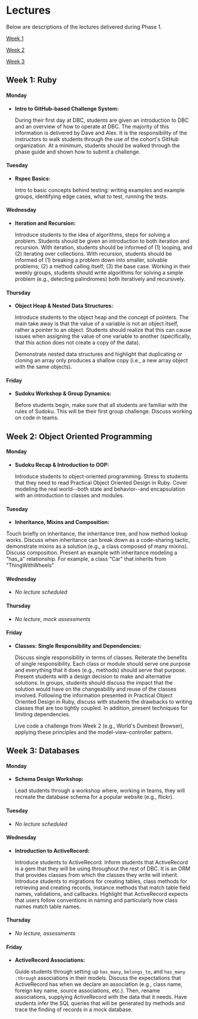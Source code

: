 # Lectures

Below are descriptions of the lectures delivered during Phase 1.

[Week 1](#week-1-ruby)

[Week 2](#week-2-object-oriented-programming)

[Week 3](#week-3-databases)

## Week 1: Ruby

#### Monday
* **<a name="github-based-challenge-system"></a>Intro to GitHub-based Challenge System:**

  During their first day at DBC, students are given an introduction to DBC and an overview of how to operate at DBC.  The majority of this information is delivered by Dave and Alex.  It is the responsibility of the instructors to walk students through the use of the cohort's GitHub organization.  At a minimum, students should be walked through the phase guide and shown how to submit a challenge.


#### Tuesday
* **<a name="rspec-basics"></a>Rspec Basics:**

  Intro to basic concepts behind testing: writing examples and example groups, identifying edge cases, what to test, running the tests.


#### Wednesday

* **<a name="iteration-and-recursion"></a>Iteration and Recursion:**

  Introduce students to the idea of algorithms, steps for solving a problem.  Students should be given an introduction to both iteration and recursion.  With iteration, students should be informed of (1) looping, and (2) iterating over collections.  With recursion, students should be informed of (1) breaking a problem down into smaller, solvable problems; (2) a method calling itself; (3) the base case.  Working in their weekly groups, students should write algorithms for solving a simple problem (e.g., detecting palindromes) both iteratively and recursively.


#### Thursday

* **<a name="object-heap-and-nested-data-structures"></a>Object Heap & Nested Data Structures:**

  Introduce students to the object heap and the concept of pointers.  The main take away is that the value of a variable is not an object itself, rather a pointer to an object. Students should realize that this can cause issues when assigning the value of one variable to another (specifically, that this action does not create a copy of the data).

  Demonstrate nested data structures and highlight that duplicating or cloning an array only produces a shallow copy (i.e., a new array object with the same objects).


#### Friday

* **<a name="sudoku-workshop"></a>Sudoku Workshop & Group Dynamics:**

  Before students begin, make sure that all students are familiar with the rules of Sudoku.  This will be their first group challenge.  Discuss working on code in teams.


## Week 2: Object Oriented Programming

#### Monday

* **<a name="introduction-to-oop"></a>Sudoku Recap & Introduction to OOP:**

  Introduce students to object-oriented programming.  Stress to students that they need to read Practical Object Oriented Design in Ruby.  Cover modeling the real world--both state and behavior--and encapsulation with an introduction to classes and modules.


#### Tuesday

* **<a name="inheritance-mixins-composition"></a>Inheritance, Mixins and Composition:**

 Touch briefly on inheritance, the inheritance tree, and how method lookup works.  Discuss when inheritance can break down as a code-sharing tactic, demonstrate mixins as a solution (e.g., a class composed of many mixins). Discuss composition. Present an example with inheritance modeling a "has_a" relationship. For example, a class "Car" that inherits from "ThingWithWheels"


#### Wednesday

* *No lecture scheduled*


#### Thursday

* *No lecture, mock assessments*


#### Friday

* **<a name="classes-single-responsibility-and-managing-dependencies"></a>Classes: Single Responsibility and Dependencies:**

    Discuss single responsibility in terms of classes.  Reiterate the benefits of single responsibility.  Each class or module should serve one purpose and everything that it does (e.g., methods) should serve that purpose.  Present students with a design decision to make and alternative solutions.  In groups, students should discuss the impact that the solution would have on the changeability and reuse of the classes involved.  Following the information presented in Practical Object Oriented Design in Ruby, discuss with students the drawbacks to writing classes that are too tightly coupled.  In addition, present techniques for limiting dependencies.

    Live code a challenge from Week 2 (e.g., World's Dumbest Browser), applying these principles and the model-view-controller pattern.


## Week 3: Databases

#### Monday

* **<a name="schema-design-workshop"></a>Schema Design Workshop:**

  Lead students through a workshop where, working in teams, they will recreate the database schema for a popular website (e.g., flickr).


#### Tuesday

* *No lecture scheduled*


#### Wednesday

* **<a name="introduction-to-activerecord"></a>Introduction to ActiveRecord:**

  Introduce students to ActiveRecord.  Inform students that ActiveRecord is a gem that they will be using throughout the rest of DBC.  It is an ORM that provides classes from which the classes they write will inherit.  Introduce students to migrations for creating tables, class methods for retrieving and creating records, instance methods that match table field names, validations, and callbacks.  Highlight that ActiveRecord expects that users follow conventions in naming and particularly how class names match table names.


#### Thursday

* *No lecture, assessments*

#### Friday

* **<a name="activerecord-associations"></a>ActiveRecord Associations:**

  Guide students through setting up `has_many`, `belongs_to`, and `has_many :through` associations in their models.  Discuss the expectations that ActiveRecord has when we declare an association (e.g., class name, foreign key name, source associations, etc.).  Then, rename associations, supplying ActiveRecord with the data that it needs.  Have students infer the SQL queries that will be generated by methods and trace the finding of records in a mock database.
